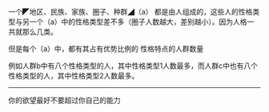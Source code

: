 一个◤地区、民族、家族、圈子、种群◢（a） 都是由人组成的，这些人的性格类型与另一个（a）中的性格类型差不多（圈子人数越大，差别越小）。因为人格一共就那么几类。

但是每个（a）中，都有其占有优势比例的 性格特点的人群数量

  

例如人群b中有八个性格类型的人，其中性格类型1人数最多，而人群c中也有八个性格类型的人，其中性格类型2人数最多。
___
你的欲望最好不要超过你自己的能力